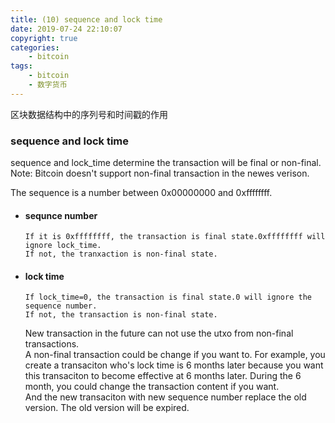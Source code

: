 ```yaml
---
title: (10) sequence and lock time
date: 2019-07-24 22:10:07
copyright: true
categories:
    - bitcoin
tags:
    - bitcoin
    - 数字货币
---
```

区块数据结构中的序列号和时间戳的作用

<!-- more -->

### **sequence and lock time**

sequence and lock_time determine the transaction will be final or non-final.    
Note: Bitcoin doesn't support non-final transaction in the newes verison. 

The sequence is a number between 0x00000000 and 0xffffffff. 

+ #### sequnce number

    ```
    If it is 0xffffffff, the transaction is final state.0xffffffff will ignore lock_time.
    If not, the tranxaction is non-final state.
    ```

+ #### lock time

    ```
    If lock_time=0, the transaction is final state.0 will ignore the sequence number.
    If not, the transaction is non-final state.
    ```

    New transaction in the future can not use the utxo from non-final transactions.     
    A non-final transaction could be change if you want to. 
    For example, you create a transaciton who's lock time is 6 months later because you want this transaciton to become effective at 6 months later. During the 6 month, you could change the transaction content if you want.  
    And the new transaciton with new sequence number replace the old version. The old version will be expired.


